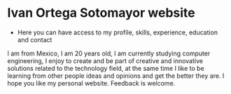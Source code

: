 # Ivan Ortega Sotomayor website

- Here you can have access to my profile, skills, experience, education and contact 

I am from Mexico, I am 20 years old, I am currently studying computer engineering, I enjoy to create and be part of creative and innovative solutions related to the technology field, at the same time I like to be learning from other people ideas and opinions and get the better they are. I hope you like my personal website. Feedback is welcome.




